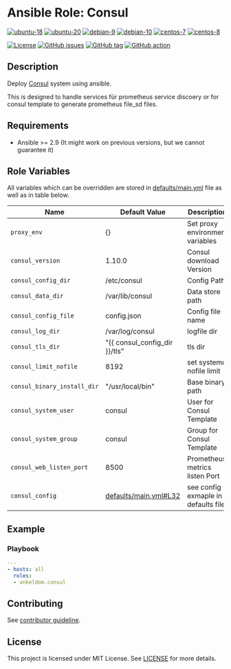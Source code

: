 # Ansible Role: Consul

[![ubuntu-18](https://img.shields.io/badge/ubuntu-18.x-orange?style=flat&logo=ubuntu)](https://ubuntu.com/)
[![ubuntu-20](https://img.shields.io/badge/ubuntu-20.x-orange?style=flat&logo=ubuntu)](https://ubuntu.com/)
[![debian-9](https://img.shields.io/badge/debian-9.x-orange?style=flat&logo=debian)](https://www.debian.org/)
[![debian-10](https://img.shields.io/badge/debian-10.x-orange?style=flat&logo=debian)](https://www.debian.org/)
[![centos-7](https://img.shields.io/badge/centos-7.x-orange?style=flat&logo=centos)](https://www.centos.org/)
[![centos-8](https://img.shields.io/badge/centos-8.x-orange?style=flat&logo=centos)](https://www.centos.org/)

[![License](https://img.shields.io/badge/license-MIT%20License-brightgreen.svg?style=flat)](https://opensource.org/licenses/MIT)
[![GitHub issues](https://img.shields.io/github/issues/OnkelDom/ansible-role-consul?style=flat)](https://github.com/OnkelDom/ansible-role-consul/issues)
[![GitHub tag](https://img.shields.io/github/tag/OnkelDom/ansible-role-consul.svg?style=flat)](https://github.com/OnkelDom/ansible-role-consul/tags)
[![GitHub action](https://github.com/OnkelDom/ansible-role-consul/workflows/ansible-lint/badge.svg)](https://github.com/OnkelDom/ansible-role-consul)

## Description

Deploy [Consul](https://github.com/hashicorp/consul) system using ansible.

This is designed to handle services für prometheus service discoery or for consul template to generate prometheus file_sd files.

## Requirements

- Ansible >= 2.9 (It might work on previous versions, but we cannot guarantee it)

## Role Variables

All variables which can be overridden are stored in [defaults/main.yml](defaults/main.yml) file as well as in table below.

| Name           | Default Value | Description                        |
| -------------- | ------------- | -----------------------------------|
| `proxy_env` |  {} | Set proxy environment variables |
| `consul_version` | 1.10.0 | Consul download Version |
| `consul_config_dir` | /etc/consul | Config Path |
| `consul_data_dir` | /var/lib/consul | Data store path |
| `consul_config_file` | config.json | Config file name |
| `consul_log_dir` | /var/log/consul | logfile dir |
| `consul_tls_dir` | "{{ consul_config_dir }}/tls" | tls dir |
| `consul_limit_nofile` | 8192 | set systemd nofile limit |
| `consul_binary_install_dir` | "/usr/local/bin" | Base binary path |
| `consul_system_user` | consul | User for Consul Template |
| `consul_system_group` | consul | Group for Consul Template |
| `consul_web_listen_port` | 8500 | Prometheus metrics listen Port |
| `consul_config` | [defaults/main.yml#L32](defaults/main.yml#L32) | see config exmaple in defaults file |

## Example

### Playbook

```yaml
---
- hosts: all
  roles:
  - onkeldom.consul
```

## Contributing

See [contributor guideline](CONTRIBUTING.md).

## License

This project is licensed under MIT License. See [LICENSE](/LICENSE) for more details.

